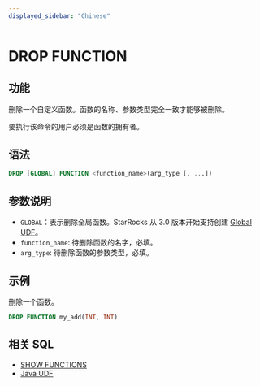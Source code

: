 ```yaml
---
displayed_sidebar: "Chinese"
---
```


# DROP FUNCTION

## 功能

删除一个自定义函数。函数的名称、参数类型完全一致才能够被删除。

要执行该命令的用户必须是函数的拥有者。

## 语法

```sql
DROP [GLOBAL] FUNCTION <function_name>(arg_type [, ...])
```

## 参数说明

- `GLOBAL`：表示删除全局函数。StarRocks 从 3.0 版本开始支持创建 [Global UDF](../../sql-functions/JAVA_UDF.md)。
- `function_name`: 待删除函数的名字，必填。
- `arg_type`: 待删除函数的参数类型，必填。

## 示例

删除一个函数。

```sql
DROP FUNCTION my_add(INT, INT)
```

## 相关 SQL

- [SHOW FUNCTIONS](./SHOW_FUNCTIONS.md)
- [Java UDF](../../sql-functions/JAVA_UDF.md)
